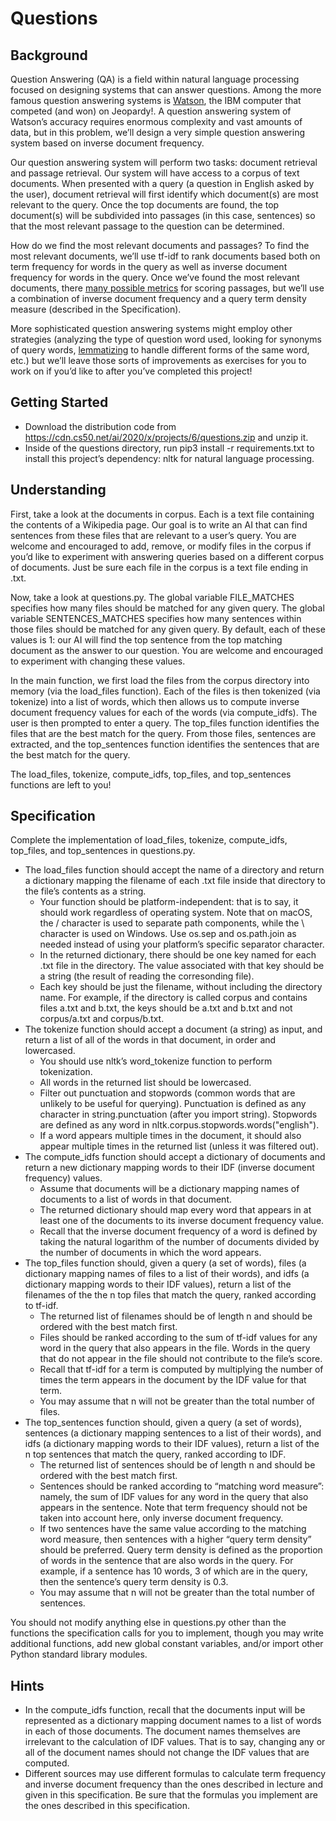 # Questions

## Background
Question Answering (QA) is a field within natural language processing focused on designing systems that can answer questions. Among the more famous question answering systems is [Watson](https://en.wikipedia.org/wiki/IBM_Watson), the IBM computer that competed (and won) on Jeopardy!. A question answering system of Watson’s accuracy requires enormous complexity and vast amounts of data, but in this problem, we’ll design a very simple question answering system based on inverse document frequency.

Our question answering system will perform two tasks: document retrieval and passage retrieval. Our system will have access to a corpus of text documents. When presented with a query (a question in English asked by the user), document retrieval will first identify which document(s) are most relevant to the query. Once the top documents are found, the top document(s) will be subdivided into passages (in this case, sentences) so that the most relevant passage to the question can be determined.

How do we find the most relevant documents and passages? To find the most relevant documents, we’ll use tf-idf to rank documents based both on term frequency for words in the query as well as inverse document frequency for words in the query. Once we’ve found the most relevant documents, there [many possible metrics](https://groups.csail.mit.edu/infolab/publications/Tellex-etal-SIGIR03.pdf) for scoring passages, but we’ll use a combination of inverse document frequency and a query term density measure (described in the Specification).

More sophisticated question answering systems might employ other strategies (analyzing the type of question word used, looking for synonyms of query words, [lemmatizing](https://en.wikipedia.org/wiki/Lemmatisation) to handle different forms of the same word, etc.) but we’ll leave those sorts of improvements as exercises for you to work on if you’d like to after you’ve completed this project!

## Getting Started
- Download the distribution code from https://cdn.cs50.net/ai/2020/x/projects/6/questions.zip and unzip it.
- Inside of the questions directory, run pip3 install -r requirements.txt to install this project’s dependency: nltk for natural language processing.

## Understanding
First, take a look at the documents in corpus. Each is a text file containing the contents of a Wikipedia page. Our goal is to write an AI that can find sentences from these files that are relevant to a user’s query. You are welcome and encouraged to add, remove, or modify files in the corpus if you’d like to experiment with answering queries based on a different corpus of documents. Just be sure each file in the corpus is a text file ending in .txt.

Now, take a look at questions.py. The global variable FILE_MATCHES specifies how many files should be matched for any given query. The global variable SENTENCES_MATCHES specifies how many sentences within those files should be matched for any given query. By default, each of these values is 1: our AI will find the top sentence from the top matching document as the answer to our question. You are welcome and encouraged to experiment with changing these values.

In the main function, we first load the files from the corpus directory into memory (via the load_files function). Each of the files is then tokenized (via tokenize) into a list of words, which then allows us to compute inverse document frequency values for each of the words (via compute_idfs). The user is then prompted to enter a query. The top_files function identifies the files that are the best match for the query. From those files, sentences are extracted, and the top_sentences function identifies the sentences that are the best match for the query.

The load_files, tokenize, compute_idfs, top_files, and top_sentences functions are left to you!

## Specification
Complete the implementation of load_files, tokenize, compute_idfs, top_files, and top_sentences in questions.py.

- The load_files function should accept the name of a directory and return a dictionary mapping the filename of each .txt file inside that directory to the file’s contents as a string.
  - Your function should be platform-independent: that is to say, it should work regardless of operating system. Note that on macOS, the / character is used to separate path components, while the \ character is used on Windows. Use os.sep and os.path.join as needed instead of using your platform’s specific separator character.
  - In the returned dictionary, there should be one key named for each .txt file in the directory. The value associated with that key should be a string (the result of reading the corresonding file).
  - Each key should be just the filename, without including the directory name. For example, if the directory is called corpus and contains files a.txt and b.txt, the keys should be a.txt and b.txt and not corpus/a.txt and corpus/b.txt.
- The tokenize function should accept a document (a string) as input, and return a list of all of the words in that document, in order and lowercased.
  - You should use nltk’s word_tokenize function to perform tokenization.
  - All words in the returned list should be lowercased.
  - Filter out punctuation and stopwords (common words that are unlikely to be useful for querying). Punctuation is defined as any character in string.punctuation (after you import string). Stopwords are defined as any word in nltk.corpus.stopwords.words("english").
  - If a word appears multiple times in the document, it should also appear multiple times in the returned list (unless it was filtered out).
- The compute_idfs function should accept a dictionary of documents and return a new dictionary mapping words to their IDF (inverse document frequency) values.
  - Assume that documents will be a dictionary mapping names of documents to a list of words in that document.
  - The returned dictionary should map every word that appears in at least one of the documents to its inverse document frequency value.
  - Recall that the inverse document frequency of a word is defined by taking the natural logarithm of the number of documents divided by the number of documents in which the word appears.
- The top_files function should, given a query (a set of words), files (a dictionary mapping names of files to a list of their words), and idfs (a dictionary mapping words to their IDF values), return a list of the filenames of the the n top files that match the query, ranked according to tf-idf.
  - The returned list of filenames should be of length n and should be ordered with the best match first.
  - Files should be ranked according to the sum of tf-idf values for any word in the query that also appears in the file. Words in the query that do not appear in the file should not contribute to the file’s score.
  - Recall that tf-idf for a term is computed by multiplying the number of times the term appears in the document by the IDF value for that term.
  - You may assume that n will not be greater than the total number of files.
- The top_sentences function should, given a query (a set of words), sentences (a dictionary mapping sentences to a list of their words), and idfs (a dictionary mapping words to their IDF values), return a list of the n top sentences that match the query, ranked according to IDF.
  - The returned list of sentences should be of length n and should be ordered with the best match first.
  - Sentences should be ranked according to “matching word measure”: namely, the sum of IDF values for any word in the query that also appears in the sentence. Note that term frequency should not be taken into account here, only inverse document frequency.
  - If two sentences have the same value according to the matching word measure, then sentences with a higher “query term density” should be preferred. Query term density is defined as the proportion of words in the sentence that are also words in the query. For example, if a sentence has 10 words, 3 of which are in the query, then the sentence’s query term density is 0.3.
  - You may assume that n will not be greater than the total number of sentences.

You should not modify anything else in questions.py other than the functions the specification calls for you to implement, though you may write additional functions, add new global constant variables, and/or import other Python standard library modules.

## Hints
- In the compute_idfs function, recall that the documents input will be represented as a dictionary mapping document names to a list of words in each of those documents. The document names themselves are irrelevant to the calculation of IDF values. That is to say, changing any or all of the document names should not change the IDF values that are computed.
- Different sources may use different formulas to calculate term frequency and inverse document frequency than the ones described in lecture and given in this specification. Be sure that the formulas you implement are the ones described in this specification.
